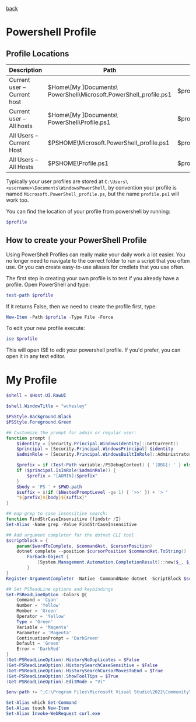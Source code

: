 [back](./README.md)

# Powershell Profile



## Profile Locations

<table><thead><tr><th>Description</th><th>Path</th><th>Command to open</th></tr></thead><tbody><tr><td>Current user – Current host</td><td>$Home\[My ]Documents\<br>PowerShell\Microsoft.PowerShell_profile.ps1</td><td>$profile</td></tr><tr><td>Current user – <br>All hosts</td><td>$Home\[My ]Documents\<br>PowerShell\Profile.ps1</td><td>$profile.CurrentUserAllHosts<br></td></tr><tr><td>All Users – <br>Current Host</td><td>$PSHOME\Microsoft.PowerShell_profile.ps1</td><td>$profile.AllUsersCurrentHost</td></tr><tr><td>All Users – <br>All Hosts</td><td>$PSHOME\Profile.ps1</td><td>$profile.AllUsersAllHosts</td></tr></tbody></table>

Typically your user profiles are stored at `C:\Users\<username>\Documents\WindowsPowerShell`, by convention your profile is named `Microsoft.PowerShell_profile.ps`, but the name `profile.ps1` will work too. 

You can find the location of your profile from powershell by running: 

```ps1
$profile
```

## How to create your PowerShell Profile

Using PowerShell Profiles can really make your daily work a lot 
easier. You no longer need to navigate to the correct folder to run a 
script that you often use. Or you can create easy-to-use aliases for 
cmdlets that you use often.

The first step in creating your own profile is to test if you already have a profile. Open PowerShell and type:

```ps1
test-path $profile
```

If it returns False, then we need to create the profile first, type:

```ps1
New-Item -Path $profile -Type File -Force
```

To edit your new profile execute: 

```ps1
ise $profile
```

This will open ISE to edit your powershell profile. If you'd prefer, you can open it in any text editor. 

# My Profile 

```ps1
$shell = $Host.UI.RawUI

$shell.WindowTitle = "wchesley"

$PSStyle.Background.Black
$PSStyle.Foreground.Green

## Customize the prompt for admin or regular user: 
function prompt {
    $identity = [Security.Principal.WindowsIdentity]::GetCurrent()
    $principal = [Security.Principal.WindowsPrincipal] $identity
    $adminRole = [Security.Principal.WindowsBuiltInRole]::Administrator

    $prefix = if (Test-Path variable:/PSDebugContext) { '[DBG]: ' } else { '' }
    if ($principal.IsInRole($adminRole)) {
        $prefix = "[ADMIN]:$prefix"
    }
    $body = 'PS ' + $PWD.path
    $suffix = $(if ($NestedPromptLevel -ge 1) { '>>' }) + '> '
    "${prefix}${body}${suffix}"
}

## map grep to case insensitive search: 
function FindStrCaseInsensitive {findstr /I}
Set-Alias -Name grep -Value FindStrCaseInsensitive

## Add argument completer for the dotnet CLI tool
$scriptblock = {
    param($wordToComplete, $commandAst, $cursorPosition)
    dotnet complete --position $cursorPosition $commandAst.ToString() |
        ForEach-Object {
            [System.Management.Automation.CompletionResult]::new($_, $_, 'ParameterValue', $_)
        }
}
Register-ArgumentCompleter -Native -CommandName dotnet -ScriptBlock $scriptblock

## Set PSReadLine options and keybindings
Set-PSReadLineOption -Colors @{
    Command = 'Cyan'
    Number = 'Yellow'
    Member = 'Green'
    Operator = 'Yellow'
    Type = 'Green'
    Variable = 'Magenta'
    Parameter = 'Magenta'
    ContinuationPrompt = 'DarkGreen'
    Default = 'Green'
    Error = 'DarkRed'
}
(Get-PSReadLineOption).HistoryNoDuplicates = $False
(Get-PSReadLineOption).HistorySearchCaseSensitive = $False
(Get-PSReadLineOption).HistorySearchCursorMovesToEnd = $True
(Get-PSReadLineOption).ShowToolTips = $True
(Get-PSReadLineOption).EditMode = "Vi"

$env:path += ";C:\Program Files\Microsoft Visual Studio\2022\Community\Common7\Tools"

Set-Alias which Get-Command
Set-Alias touch New-Item
Set-Alias Invoke-WebRequest curl.exe
```